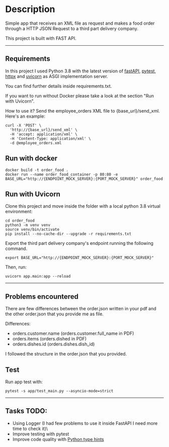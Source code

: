 # Description
Simple app that receives an XML file as request and makes a food order through a HTTP JSON Request to a third part delivery company.

This project is built with FAST API.
- - - 
## Requirements
In this project I used Python 3.8 with the latest version of [fastAPI](https://fastapi.tiangolo.com/), [pytest](https://docs.pytest.org/en/7.0.x/),  [httpx](https://www.python-httpx.org/) and [uvicorn](https://www.uvicorn.org/) as ASGI implementation server.

You can find further details inside requirements.txt.

If you want to run without Docker please take a look at the section "Run with Uvicorn".

How to use it? Send the employee_orders XML file to {base_url}/send_xml.\
Here's an example:

```
curl -X 'POST' \
  'http://{base_url}/send_xml' \
  -H 'accept: application/xml' \
  -H 'Content-Type: application/xml' \
  -d @employee_orders.xml
```

## Run with docker 

```
docker build -t order_food . 
docker run --name order_food_container -p 80:80 -e BASE_URL="http://{ENDPOINT_MOCK_SERVER}:{PORT_MOCK_SERVER}" order_food

```

## Run with Uvicorn 
Clone this project and move inside the folder with a local python 3.8 virtual environment:

```
cd order_food
python3 -m venv venv
source venv/bin/activate
pip install --no-cache-dir --upgrade -r requirements.txt
```
Export the third part delivery company's endpoint running the following command. 

```
export BASE_URL="http://{ENDPOINT_MOCK_SERVER}:{PORT_MOCK_SERVER}"
```
Then, run:

```
uvicorn app.main:app --reload
```

- - - 
## Problems encountered

There are few differences between the order.json written in your pdf and the other order.json that you provide me as file.

Differences:
- orders.customer.name (orders.customer.full_name in PDF)
- orders.items (orders.dished in PDF)
- orders.dishes.id (orders.dishes.dish_id)

I followed the structure in the order.json that you provided.

## Test
Run app test with:

```
pytest -s app/test_main.py --asyncio-mode=strict
```

----
## Tasks TODO:

- Using Logger (I had few problems to use it inside FastAPI I need more time to check it)\
- Improve testing with pytest
- Improve code quality with [Python type hints](https://docs.python.org/3/library/typing.html)